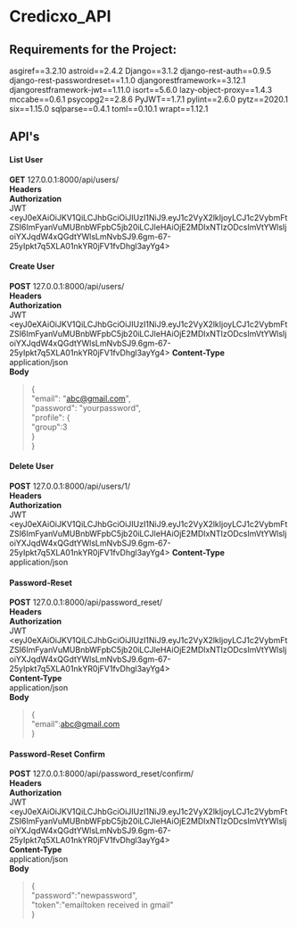 # Credicxo_API
## Requirements for the Project:

asgiref==3.2.10
astroid==2.4.2
Django==3.1.2
django-rest-auth==0.9.5
django-rest-passwordreset==1.1.0
djangorestframework==3.12.1
djangorestframework-jwt==1.11.0
isort==5.6.0
lazy-object-proxy==1.4.3
mccabe==0.6.1
psycopg2==2.8.6
PyJWT==1.7.1
pylint==2.6.0
pytz==2020.1
six==1.15.0
sqlparse==0.4.1
toml==0.10.1
wrapt==1.12.1

## API's  
#### List User  

**GET** 127.0.0.1:8000/api/users/  
**Headers**  
**Authorization**  
JWT <eyJ0eXAiOiJKV1QiLCJhbGciOiJIUzI1NiJ9.eyJ1c2VyX2lkIjoyLCJ1c2VybmFtZSI6ImFyanVuMUBnbWFpbC5jb20iLCJleHAiOjE2MDIxNTIzODcsImVtYWlsIjoiYXJqdW4xQGdtYWlsLmNvbSJ9.6gm-67-25yIpkt7q5XLA01nkYR0jFV1fvDhgl3ayYg4>  

#### Create User  
**POST** 127.0.0.1:8000/api/users/  
**Headers**  
**Authorization**  
JWT <eyJ0eXAiOiJKV1QiLCJhbGciOiJIUzI1NiJ9.eyJ1c2VyX2lkIjoyLCJ1c2VybmFtZSI6ImFyanVuMUBnbWFpbC5jb20iLCJleHAiOjE2MDIxNTIzODcsImVtYWlsIjoiYXJqdW4xQGdtYWlsLmNvbSJ9.6gm-67-25yIpkt7q5XLA01nkYR0jFV1fvDhgl3ayYg4>
**Content-Type**  
application/json  
**Body**  
>{  
>   "email": "abc@gmail.com",  
>    "password": "yourpassword",  
>    "profile": {  
>       "group":3  
>    }  
>} 
#### Delete User
**POST** 127.0.0.1:8000/api/users/1/    
**Headers**  
**Authorization**  
JWT <eyJ0eXAiOiJKV1QiLCJhbGciOiJIUzI1NiJ9.eyJ1c2VyX2lkIjoyLCJ1c2VybmFtZSI6ImFyanVuMUBnbWFpbC5jb20iLCJleHAiOjE2MDIxNTIzODcsImVtYWlsIjoiYXJqdW4xQGdtYWlsLmNvbSJ9.6gm-67-25yIpkt7q5XLA01nkYR0jFV1fvDhgl3ayYg4>
**Content-Type**  
application/json  

#### Password-Reset  
**POST** 127.0.0.1:8000/api/password_reset/      
**Headers**  
**Authorization**  
JWT <eyJ0eXAiOiJKV1QiLCJhbGciOiJIUzI1NiJ9.eyJ1c2VyX2lkIjoyLCJ1c2VybmFtZSI6ImFyanVuMUBnbWFpbC5jb20iLCJleHAiOjE2MDIxNTIzODcsImVtYWlsIjoiYXJqdW4xQGdtYWlsLmNvbSJ9.6gm-67-25yIpkt7q5XLA01nkYR0jFV1fvDhgl3ayYg4>  
**Content-Type**  
application/json  
**Body**  
>{  
>"email":abc@gmail.com  
>}  

#### Password-Reset Confirm 
**POST** 127.0.0.1:8000/api/password_reset/confirm/      
**Headers**  
**Authorization**  
JWT <eyJ0eXAiOiJKV1QiLCJhbGciOiJIUzI1NiJ9.eyJ1c2VyX2lkIjoyLCJ1c2VybmFtZSI6ImFyanVuMUBnbWFpbC5jb20iLCJleHAiOjE2MDIxNTIzODcsImVtYWlsIjoiYXJqdW4xQGdtYWlsLmNvbSJ9.6gm-67-25yIpkt7q5XLA01nkYR0jFV1fvDhgl3ayYg4>  
**Content-Type**  
application/json  
**Body**  
>{  
>"password":"newpassword",  
>"token":"emailtoken received in gmail"  
>}  





